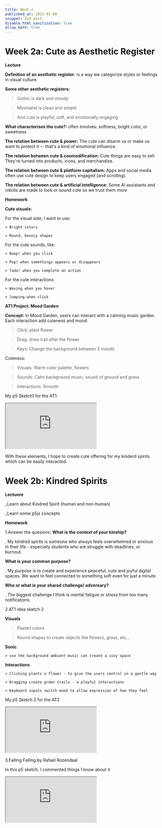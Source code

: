 ```yaml
---
title: Week 2
published_at: 2025-03-08
snippet: 2nd post.
disable_html_sanitization: true
allow_math: true
---
```


# Week 2a: Cute as Aesthetic Register

**Lecture**

 **Definition of an aesthetic register:** is a way we categorize styles or feelings in visual culture.

 **Some other aesthetic registers:**
  > Gothic is dark and moody 

  > Minimalist is clean and simple 

  > And cute is playful, soft, and emotionally engaging   

 **What characterises the cute?:** often involves: softness, bright color, or sweetness

 **The relation between cute & power:** The cute can disarm us or make us want to protect it -- that's a kind of emotional influence.

 **The relation between cute & coomodification:** Cute things are easy to sell. They're turned into products, icons, and merchandise.

 **The relation between cute & platform capitalism:** Apps and social media often use cute design to keep users engaged (and scrolling).

 **The relation between cute & artificial intelligence:** Some AI assistants and robots are made to look or sound cute so we trust them more

**Homework**

**Cute visuals:**

For the visual side, I want to use: 

    > Bright colors 

    > Round, bouncy shapes

For the cute sounds, like: 

    > Boop! when you click 

    > Pop! when somethings appears or disappears

    > Tada! when you complete an action 

For the cute interactions

    > Waving when you hover 

    > Jumping when click 

**AT1 Project: Mood Garden**

**Concept:**
In Mood Garden, users can interact with a calming music garden. Each interaction add cuteness and mood:

 > Click: plant flower

 > Drag: draw trail after the flower

 > Keys: Change the background between 3 moods

Cuteness: 
 > Visuals: Warm color palette, flowers

 > Sounds: Calm background music, sound of ground and grass

 > Interactions: Smooth

My p5 Sketch1 for the AT1: 
<iframe src="https://editor.p5js.org/huynhnamkevin123/full/vx4DMFsxE"></iframe>

With these elements, I hope to create cute offering for my kinderd spirits which can be easily interacted.

# Week 2b: Kindred Spirits 

**Lectuere**

_Learn about Kindred Spirit (human and non-human)

_Learn some p5js concepts 

**Homework**

1.Answer the quesions: 
  **What is the context of your kinship?**

 . My kindred spirits is someone who always feels overwhelmed or anxious in their life - especially students who are struggle with deadlines, or burnout. 

  **What is your common purpose?**

  . My purpose is to create and experience peaceful, cute and joyful digital spaces. We want to feel connected to something soft even for just a minute. 

  **Who or what is your shared challenge/ adversary?**

  . The biggest challenge I think is mental fatigue or stress from too many notifications 

2.AT1 idea sketch 2

**Visuals**

 > Pasterl colors 

 > Round shapes to create objects like flowers, grass, etc... 

**Sonic**

    > use the background ambient music can create a cozy space

**Interactions**

    > Clicking plants a flower - to give the users control in a gentle way 

    > Dragging create green trails - a playful interactions 

    > Keyboard inputs switch mood to allow expression of how they feel

My p5 Sketch 2 for the AT2
<iframe src="https://editor.p5js.org/huynhnamkevin123/full/-r7sgVEjC"></iframe>

3.Falling Falling by Rafael Rozendaal

In this p5 sketch, I commented things I know about it
 <iframe src="https://editor.p5js.org/huynhnamkevin123/full/gB96rd9gu"></iframe>